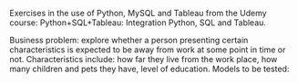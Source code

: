 Exercises in the use of Python, MySQL and Tableau from the Udemy course: Python+SQL+Tableau: Integration Python, SQL and Tableau.

Business problem: explore whether a person presenting certain characteristics is expected to be away from work at some point in time or not. 
Characteristics include: how far they live from the work place, how many children and pets they have, level of education.
Models to be tested: 
